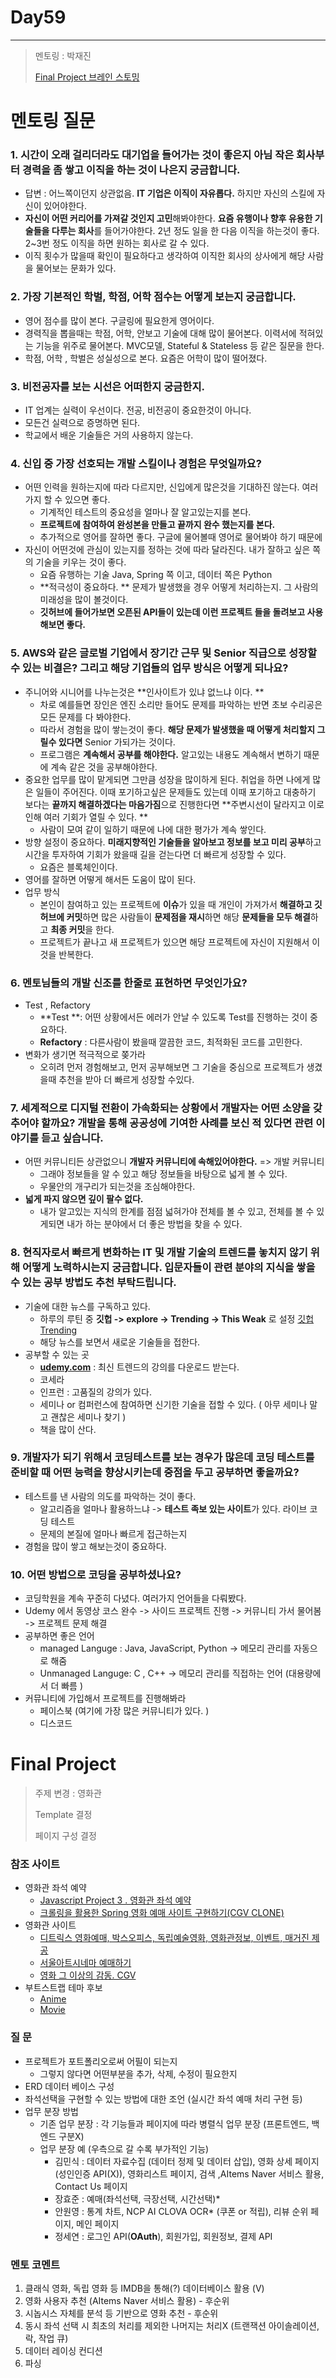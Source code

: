 # Day59

---

> 멘토링 : 박재진 
>
> [Final Project 브레인 스토밍](https://minsiks.notion.site/minsiks/Multi-Cam-Final-Project-1feec3f3a5f54f0db4c4e097220f0aab) 

# 멘토링 질문

### 1. 시간이 오래 걸리더라도 대기업을 들어가는 것이 좋은지 아님 작은 회사부터 경력을 좀 쌓고 이직을 하는 것이 나은지 궁금합니다. 

- 답변 : 어느쪽이던지 상관없음. **IT 기업은 이직이 자유롭다.** 하지만 자신의 스킬에 자신이 있어야한다. 
- **자신이 어떤 커리어를 가져갈 것인지 고민**해봐야한다. **요즘 유행이나 향후 유용한 기술들을 다루는 회사**를 들어가야한다. 2년 정도 일을 한 다음 이직을 하는것이 좋다. 2~3번 정도 이직을 하면 원하는 회사로 갈 수 있다. 
- 이직 횟수가 많을때 확인이 필요하다고 생각하여 이직한 회사의 상사에게 해당 사람을 물어보는 문화가 있다. 

### 2.  가장 기본적인 학벌, 학점, 어학 점수는 어떻게 보는지 궁금합니다. 

- 영어 점수를 많이 본다. 구글링에 필요한게 영어이다. 
- 경력직을 뽑을때는 학점, 어학, 안보고 기술에 대해 많이 물어본다. 이력서에 적혀있는 기능을 위주로 물어본다. MVC모델, Stateful & Stateless 등 같은 질문을 한다. 
- 학점, 어학 , 학벌은 성실성으로 본다. 요즘은 어학이 많이 떨어졌다. 

### 3. 비전공자를 보는 시선은 어떠한지 궁금한지. 

- IT 업계는 실력이 우선이다. 전공, 비전공이 중요한것이 아니다. 
- 모든건 실력으로 증명하면 된다. 
- 학교에서 배운 기술들은 거의 사용하지 않는다. 

### 4. 신입 중 가장 선호되는 개발 스킬이나 경험은 무엇일까요?

- 어떤 인력을 원하는지에 따라 다르지만, 신입에게 많은것을 기대하진 않는다. 여러가지 할 수 있으면 좋다. 
  - 기계적인 테스트의 중요성을 얼마나 잘 알고있는지를 본다. 
  - **프로젝트에 참여하여 완성본을 만들고 끝까지 완수 했는지를 본다.** 
  - 추가적으로 영어를 잘하면 좋다. 구글에 물어볼때 영어로 물어봐야 하기 때문에 
- 자신이 어떤것에 관심이 있는지를 정하는 것에 따라 달라진다. 내가 잘하고 싶은 쪽의 기술을 키우는 것이 좋다. 
  - 요즘 유행하는 기술 Java, Spring 쪽 이고, 데이터 쪽은 Python 
  - **적극성이 중요하다. ** 문제가 발생했을 경우 어떻게 처리하는지. 그 사람의 미래성을 많이 볼것이다. 
  - **깃허브에 들어가보면 오픈된 API들이 있는데 이런 프로젝트 들을 돌려보고 사용해보면 좋다.** 

### 5. AWS와 같은 글로벌 기업에서 장기간 근무 및 Senior 직급으로 성장할 수 있는 비결은? 그리고 해당 기업들의 업무 방식은 어떻게 되나요?

- 주니어와 시니어를 나누는것은 **인사이트가 있냐 없느냐 이다. **
  - 차로 예를들면 장인은 엔진 소리만 들어도 문제를 파악하는 반면 초보 수리공은 모든 문제를 다 봐야한다. 
  - 따라서 경험을 많이 쌓는것이 좋다. **해당 문제가 발생했을 때 어떻게 처리할지 그릴수 있다면** Senior 가되가는 것이다. 
  - 프로그램은 **계속해서 공부를 해야한다.** 알고있는 내용도 계속해서 변하기 때문에 계속 같은 것을 공부해야한다.
- 중요한 업무를 많이 맡게되면 그만큼 성장을 많이하게 된다. 취업을 하면 나에게 많은 일들이 주어진다. 이때 포기하고싶은 문제들도 있는데 이때 포기하고 대충하기 보다는 **끝까지 해결하겠다는 마음가짐**으로 진행한다면 **주변시선이 달라지고 이로인해 여러 기회가 열릴 수 있다. **
  - 사람이 모여 같이 일하기 때문에 나에 대한 평가가 계속 쌓인다. 
- 방향 설정이 중요하다.  **미래지향적인 기술들을 알아보고 정보를 보고 미리 공부**하고 시간을 투자하여 기회가 왔을때 길을 걷는다면 더 빠르게 성장할 수 있다. 
  - 요즘은 블록체인이다. 
- 영어를 잘하면 어떻게 해서든 도움이 많이 된다. 
- 업무 방식 
  - 본인이 참여하고 있는 프로젝트에 **이슈**가 있을 때 개인이 가져가서 **해결하고 깃허브에 커밋**하면 많은 사람들이 **문제점을 재시**하면 해당 **문제들을 모두 해결**하고 **최종 커밋**을 한다. 
  - 프로젝트가 끝나고 새 프로젝트가 있으면 해당 프로젝트에 자신이 지원해서 이것을 반복한다. 

### 6. 멘토님들의 개발 신조를 한줄로 표현하면 무엇인가요?

- Test , Refactory
  - **Test **: 어떤 상황에서든 에러가 안날 수 있도록 Test를 진행하는 것이 중요하다. 
  - **Refactory** : 다른사람이 봤을때 깔끔한 코드, 최적화된 코드를 고민한다. 
- 변화가 생기면 적극적으로 쫒가라
  - 오히려 먼저 경험해보고, 먼저 공부해보면 그 기술을 중심으로 프로젝트가 생겼을때 추천을 받아 더 빠르게 성장할 수있다. 

### 7. 세계적으로 디지털 전환이 가속화되는 상황에서 개발자는 어떤 소양을 갖추어야 할까요? 개발을 통해 공공성에 기여한 사례를 보신 적 있다면 관련 이야기를 듣고 싶습니다. 

- 어떤 커뮤니티든 상관없으니 **개발자 커뮤니티에 속해있어야한다.** => 개발 커뮤니티 
  - 그래야 정보들을 알 수 있고 해당 정보들을 바탕으로 넓게 볼 수 있다. 
  - 우물안의 개구리가 되는것을 조심해야한다. 
- **넓게 파지 않으면 깊이 팔수 없다.** 
  - 내가 알고있는 지식의 한계를 점점 넓혀가야 전체를 볼 수 있고, 전체를 볼 수 있게되면 내가 하는 분야에서 더 좋은 방법을 찾을 수 있다. 

### 8. 현직자로서 빠르게 변화하는 IT 및 개발 기술의 트렌드를 놓치지 않기 위해 어떻게 노력하시는지 궁금합니다. 입문자들이 관련 분야의 지식을 쌓을 수 있는 공부 방법도 추천 부탁드립니다. 

- 기술에 대한 뉴스를 구독하고 있다. 
  - 하루의 루틴 중 **깃헙 -> explore -> Trending -> This Weak** 로 설정 [깃헙Trending](https://github.com/trending)
  - 해당 뉴스를 보면서 새로운 기술들을 접한다.
- 공부할 수 있는 곳 
  - [**udemy.com**](https://www.udemy.com/?utm_source=adwords-brand&utm_medium=udemyads&utm_campaign=Brand-Udemy_la.EN_cc.ROW&utm_term=_._ag_80315195513_._ad_535757779892_._de_c_._dm__._pl__._ti_kwd-310556426868_._li_1009871_._pd__._&utm_term=_._pd__._kw_udemy_._&matchtype=e&gclid=Cj0KCQjwtvqVBhCVARIsAFUxcRsE5z8mOT1dvZ5-NWK50u1elOl6JraMkPFDfIaaUNswzHV0TePWCgwaAk2-EALw_wcB) : 최신 트렌드의 강의를 다운로드 받는다. 
  - 코세라
  - 인프런 : 고품질의 강의가 있다. 
  - 세미나 or 컴퍼런스에 참여하면 신기한 기술을 접할 수 있다. ( 아무 세미나 말고 괜찮은 세미나 찾기 )
  - 책을 많이 산다. 

### 9. 개발자가 되기 위해서 코딩테스트를 보는 경우가 많은데 코딩 테스트를 준비할 때 어떤 능력을 향상시키는데 중점을 두고 공부하면 좋을까요?

- 테스트를 낸 사람의 의도를 파악하는 것이 좋다. 
  - 알고리즘을 얼마나 활용하느냐 -> **테스트 족보 있는 사이트**가 있다.  라이브 코딩 테스트 
  - 문제의 본질에 얼마나 빠르게 접근하는지 
- 경험을 많이 쌓고 해보는것이 중요하다. 

### 10. 어떤 방법으로 코딩을 공부하셨나요? 

- 코딩학원을 계속 꾸준히 다녔다. 여러가지 언어들을 다뤄봤다. 
- Udemy 에서 동영상 코스 완수 -> 사이드 프로젝트 진행 -> 커뮤니티 가서 물어봄  -> 프로젝트 문제 해결 
- 공부하면 좋은 언어
  - managed Languge : Java, JavaScript, Python -> 메모리 관리를 자동으로 해줌
  - Unmanaged Languge: C , C++ -> 메모리 관리를 직접하는 언어 (대용량에서 더 빠름 )
- 커뮤니티에 가입해서 프로젝트를 진행해봐라 
  - 페이스북 (여기에 가장 많은 커뮤니티가 있다. )
  - 디스코드 

# Final Project 

> 주제 변경 : 영화관 
>
> Template 결정 
>
> 페이지 구성 결정 

### 참조 사이트

- 영화관 좌석 예약
  - [Javascript Project 3 . 영화관 좌석 예약](https://haileykim2014.tistory.com/182)
  - [크롤링을 활용한 Spring 영화 예매 사이트 구현하기(CGV CLONE)](https://loy124.tistory.com/193)
- 영화관 사이트
  - [디트릭스 영화예매, 박스오피스, 독립예술영화, 영화관정보, 이벤트, 매거진 제공](https://yangyang.scinema.kr/cinema/main.do?cgid=FE8EF4D2-F22D-4802-A39A-D58F23A29C1E&BrandCd=scinema&CinemaCd=000013)
  - [서울아트시네마 예매하기](https://www.tinyticket.net/event-manager/EMusZONUABqg)
  - [영화 그 이상의 감동. CGV](https://www.cgv.co.kr/)
- 부트스트랩 테마 후보
  - [Anime](https://themewagon.com/themes/free-bootstrap-4-html5-gaming-anime-website-template-anime/)
  - [Movie](http://preview.themeforest.net/item/amovie-cinemamovie-html-less-template/full_screen_preview/7632428?_ga=2.33823457.1993005683.1656635882-164588426.1656635882)

### 질 문

- 프로젝트가 포트폴리오로써 어필이 되는지
  - 그렇지 않다면 어떤부분을 추가, 삭제, 수정이 필요한지
- ERD 데이터 베이스 구성
- 좌석선택을 구현할 수 있는 방법에 대한 조언 (실시간 좌석 예매 처리 구현 등)
- 업무 분장 방법
  - 기존 업무 분장 : 각 기능들과 페이지에 따라 병렬식 업무 분장 (프론트엔드, 백엔드 구분X)
  - 업무 분장 예 (우측으로 갈 수록 부가적인 기능)
    - 김민식 : 데이터 자료수집 (데이터 정제 및 데이터 삽입), 영화 상세 페이지(성인인증 API(X)), 영화리스트 페이지,  검색 ,AItems Naver 서비스 활용, Contact Us 페이지
    - 장효준 : 예매(좌석선택, 극장선택, 시간선택)*
    - 안원영 : 통계 차트, NCP AI CLOVA OCR* (쿠폰 or 적립), 리뷰 순위 페이지, 메인 페이지
    - 정세연 : 로그인 API(**OAuth**), 회원가입, 회원정보, 결제 API

### 멘토 코멘트

1. 클래식 영화, 독립 영화 등 IMDB을 통해(?) 데이터베이스 활용 (V)
2. 영화 사용자 추천 (AItems Naver 서비스 활용) - 후순위
3. 시놉시스 자체를 분석 등 기반으로 영화 추천 - 후순위
4. 동시 좌석 선택 시 최초의 처리를 제외한 나머지는 처리X (트랜잭션 아이솔레이션, 락, 작업 큐)
5. 데이터 레이싱 컨디션
6. 파싱
